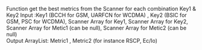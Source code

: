 Function get the best metrics from the Scanner for each combination Key1 & Key2
   Input :Key1 (BCCH for GSM, UARFCN for WCDMA) , Key2 (BSIC for GSM, PSC for WCDMA),  Scanner Array for Key1, Scanner Array for Key2,
   			Scanner Array for Metic1 (can be null), 	Scanner Array for Metic2 (can be null)  
   Output ArrayList: Metric1 , Metric2 (for instance RSCP, Ec/Io)
